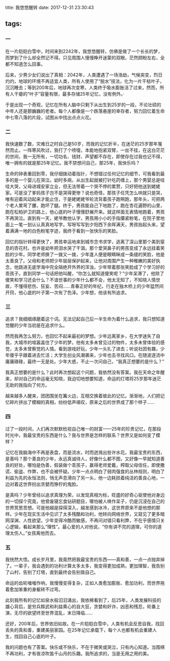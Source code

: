 title: 我悠悠醒转
date: 2017-12-31 23:30:43

tags:
---

### 一

在一片皑皑白雪中，时间来到2242年，我悠悠醒转，仿佛是做了一个长长的梦，而梦到了什么却全然记不得。只见周围人慢慢睁开迷蒙的双眼，茫然顾盼左右，全都不知道怎么回事。

后来，少男少女们说出了真相：2042年，人类遭遇了一场浩劫，气候突变，烈日灼灼，地球的环境不再适宜人类，所有人使用了“脱水”技法，化为一片干枯叶子，沉沉睡去；等到200年后，地球再次变寒，人类终于吸水膨胀活了过来，然而，所有人干瘪的“叶子”容量有限，最多存储25年记忆，没有例外。·

于是出现一个奇观，记忆在所有人脑中只剩下从出生到25岁的一段，不论壮硕的中年人还是颤巍巍的老者。每个人都像是一个跌落悬崖的幸存者，努力回忆着生命中七零八落的片段，试图从中找出点点火花。

### 二

我快速数了数，灾难日之时自己是50岁，而我的记忆折半，在迷茫的25岁那年戛然而止。一阵寒风吹过，我打了个喷嚏，本能地抱紧双臂，一丝不挂，在这白茫茫的世间，我一无所有，一切功名、钱财、声望都不存在，即使存在过我也记不得，唯一拥有的就是那25年记忆。我不禁想问自己，那25年，我快乐吗？

生命的钟表重回到零，我仔细拨动着指针，不想错过任何记忆的细节，可我看到最多的是一个婴儿在哭泣。幼时多病，从出生起就被打针吃药缠上，那个男婴总是哇哇大哭，父母进城安家立业，但无法带着一个哭不停的累赘，只好把他送到姥姥家。可是没了爹妈孩子岂不是哭得更惨？说也奇怪，那孩子任凭怎么哄就只是哭，唯有迎着风动起来才能止住，于是姥姥姥爷轮流背着孩子跑啊跑，那年头，可把两个老人累弯了腰，跑坏了腿。终于，男孩能自己下地跑了，跑在杏花遍野的山里，跑在松柏护卫的路上，他心底的叶子慢慢舒展开来。就这样面无表情地跑着，男孩不再哭泣。直到有一天，姥爷教他认字，男孩用小小的手指攥紧粉笔，在院子里地面上一笔一划认认真真地写字。写呀写写到夕阳西下余晖满天，男孩抬起头来，望着满满一地的白色粉笔字迹，我终于看到一张快乐的笑脸。

回忆的指针转得更快了，男孩幸运地来到城市念书求学，逃离了深山里那个美到窒息的杏花村。也许是幼年把泪水哭了干涸，那个爱哭鼻子的男孩变成了永远挂着笑脸的少年。同学老师换了一拨又一拨，少年逢人便是眼睛眯成一条缝的笑脸，他是太善良了。父母和老师把少年层层保护起来，让他对周围产生一种稚嫩的美好执念，他跳进无底学海中完全隔绝开外界的浑浊，少年带着那张笑脸成了个学习好的乖孩子。直到同学一句话把他叫醒，“你怎么就知道傻笑呢？”少年呆滞了，他除了傻笑和学习还会什么？不谙世事的少年什么都不会，他太无知了，不知晓人情世故，不懂得悲伤、狂妄、苦闷……青春正好的年纪，行走在独木桥上的少年猛然间开窍，他心底的叶子第一次有了色泽。少年想，他该有所追求。

### 三

追求？我细细琢磨着这个词。无法记起自己后一半生命为着什么追求，我只想知道觉醒的少年当初是在追求什么。

然而我再怎么努力，也回忆不起来最初的梦想。少年远离家乡，在大学迷失了自我，大城市的喧嚣盖住了少年的梦。他有太多未曾见过的物件，太多未曾体验的感觉，太多未曾察觉的人情。看到游戏好玩，少年一头扎了进去；听说社团有趣，少年傻乎乎跟着进去忙活；大学生创业风潮袭来，少年也去寻找风口。在随波逐流中庸庸碌碌，最终一无是处。少年大惑，不止一次问自己，“我真正想要的是什么？”

我真正想要的是什么？此时再次想起这个问题，我依然没有答案。我在天命之年醒来，却对自己的命运毫无知晓，我迫切地想要知道，命运的灯塔将25岁那年迷茫无助的我指向了何方。

越来越多人醒来，团团围坐在篝火边，互相交换着彼此的记忆。渐渐地，人们把记忆碎片拼出了模糊的真相，纷纷低声嗟叹，原来之后的世界成了那个样子……

### 四

过了一段时间，人们再次默默检视自己唯一的财富——25年的珍贵记忆，在那段时光中，我最宝贵的东西是什么？我与世界是怎样的联系？世界又是如何变了模样？

记忆在我脑海中不再是表盘，而是流水，时而迸溅出些许水花。我最宝贵的东西，是善吗？那个善良的少年，永远真诚待人，好像什么都不图，又好像一早就知道善良的好处，哪怕是伪善，假装做个乖孩子，赢得老师爱戴，榨取父母信任，即使撒谎、偷盗、作弊，也不会被怀疑。少年一点点明白了弱肉强食的丛林规则，明白了利益为先的永恒法则，悄无声息滑向了另一头，他一边耗损着纯洁的善良心地，一边对着这世界扮出贪婪而狰狞的鬼脸。

是真吗？少年曾经以追求真理为荣，以发现真相为标，旺盛的好奇心驱使他对身边的一切探个究竟，他曾废寝忘食钻研题目，哪怕被人唤作呆子，仍是沉浸在自己的世界冥思苦想。可是他越是探得深入，越发感到冰冷，这世界原来不是他想的那样。少年在现实生活中见识了太多残酷和功利，他转向网络世界，又窥见了更多暗网深渊、人性欲望。少年变得冷酷而敏感，不再问对错只看利弊，不在乎感情只关心逻辑，看起来那么“理性”。最心爱的人对他说，“你有讲不完的道理，可你的道理太伤人。”女孩离他而去。

### 五

我恍然大悟。成长岁月里，我竟然把我最宝贵的东西——真和善，一点一点抛弃掉了。一辈子，我会遇到的功利计算太多太多，我变得更加成熟，更加理智，我告别了山村，告别了灯塔，直到最终会告别我自己。

命运的齿轮嗤嗤作响，我慢慢变得复杂，正如人类愈加膨胀、愈加功利，而世界拖着愈加笨重的身躯转不过弯。

此刻我所有的记忆如泉水般汩汩涌出，我依稀看到了，后25年，人类发展科技的雄心背后，是穷兵黩武和利益熏心的自大狂，贪婪和奸诈，凶恶和残忍，轮番上演，无尽的欲望终至世界混乱，末日降临……

还好，200年后，世界依旧如故。在一片皑皑白雪中，人类有机会反思自我，找回丢失的真和善，重建美丽家园。在25年记忆承载下，每个人也都有机会重建人生，找回自己心底的叶子。

我的问题也有了答案。快乐或不快乐，不在于微笑或哭泣，只有内心知道。当围棋不再功利，才有夜凉吹笛千山月的乐趣。我所追求的，当是无用之用的美。
